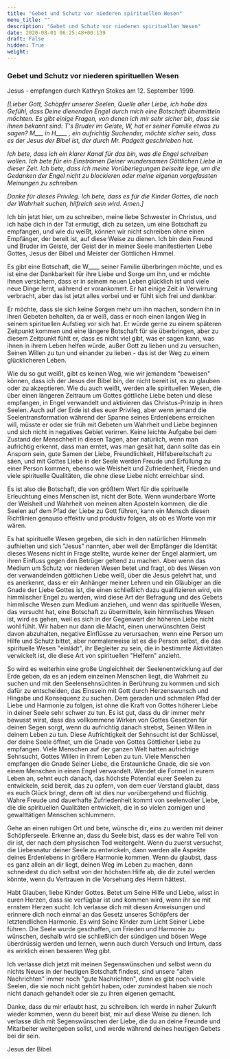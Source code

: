 ```yaml
---
title: "Gebet und Schutz vor niederen spirituellen Wesen"
menu_title: ""
description: "Gebet und Schutz vor niederen spirituellen Wesen"
date: 2020-08-01 06:25:48+00:139
draft: False
hidden: True
weight:
---
```

### Gebet und Schutz vor niederen spirituellen Wesen

Jesus - empfangen durch Kathryn Stokes am 12. September 1999.

*[Lieber Gott, Schöpfer unserer Seelen, Quelle aller Liebe, ich habe das Gefühl, dass Deine dienenden Engel durch mich eine Botschaft übermitteln möchten. Es gibt einige Fragen, von denen ich mir sehr sicher bin, dass sie ihnen bekannt sind: T's Bruder im Geiste, W, hat er seiner Familie etwas zu sagen? M___ in H____ , ein aufrichtig Suchender, möchte sicher sein, dass es der Jesus der Bibel ist, der durch Mr. Padgett geschrieben hat.*

*Ich bete, dass ich ein klarer Kanal für das bin, was die Engel schreiben wollen. Ich bete für ein Einströmen Deiner wundersamen Göttlichen Liebe in dieser Zeit. Ich bete, dass ich meine Vorüberlegungen beiseite lege, um die Gedanken der Engel nicht zu blockieren oder meine eigenen vorgefassten Meinungen zu schreiben.*

*Danke für dieses Privileg. Ich bete, dass es für die Kinder Gottes, die nach der Wahrheit suchen, hilfreich sein wird. Amen.]*

Ich bin jetzt hier, um zu schreiben, meine liebe Schwester in Christus, und ich habe dich in der Tat ermutigt, dich zu setzen, um eine Botschaft zu empfangen, und wie du weißt, können wir nicht schreiben ohne einen Empfänger, der bereit ist, auf diese Weise zu dienen. Ich bin dein Freund und Bruder im Geiste, der Geist der in meiner Seele manifestierten Liebe Gottes, Jesus der Bibel und Meister der Göttlichen Himmel.

Es gibt eine Botschaft, die W____ seiner Familie überbringen möchte, und es ist eine der Dankbarkeit für ihre Liebe und Sorge um ihn, und er möchte ihnen versichern, dass er in seinem neuen Leben glücklich ist und viele neue Dinge lernt, während er vorankommt. Er hat einige Zeit in Verwirrung verbracht, aber das ist jetzt alles vorbei und er fühlt sich frei und dankbar.

Er möchte, dass sie sich keine Sorgen mehr um ihn machen, sondern ihn in ihren Gebeten behalten, da er weiß, dass er noch einen langen Weg in seinem spirituellen Aufstieg vor sich hat. Er würde gerne zu einem späteren Zeitpunkt kommen und eine längere Botschaft für sie überbringen, aber zu diesem Zeitpunkt fühlt er, dass es nicht viel gibt, was er sagen kann, was ihnen in ihrem Leben helfen würde, außer Gott zu lieben und zu versuchen, Seinen Willen zu tun und einander zu lieben - das ist der Weg zu einem glücklicheren Leben.

Wie du so gut weißt, gibt es keinen Weg, wie wir jemandem "beweisen" können, dass ich der Jesus der Bibel bin, der nicht bereit ist, es zu glauben oder zu akzeptieren. Wie du auch weißt, werden alle spirituellen Wesen, die über einen längeren Zeitraum um Gottes göttliche Liebe beten und diese empfangen, in Engel verwandelt und aktivieren das Christus-Prinzip in ihren Seelen. Auch auf der Erde ist dies euer Privileg, aber wenn jemand die Seelentransformation während der Spanne seines Erdenlebens erreichen will, müsste er oder sie früh mit Gebeten um Wahrheit und Liebe beginnen und sich nicht in negatives Gebiet verirren. Keine leichte Aufgabe bei dem Zustand der Menschheit in diesen Tagen, aber natürlich, wenn man aufrichtig erkennt, dass man erntet, was man gesät hat, dann sollte das ein Ansporn sein, gute Samen der Liebe, Freundlichkeit, Hilfsbereitschaft zu säen, und mit Gottes Liebe in der Seele werden Freude und Erfüllung zu einer Person kommen, ebenso wie Weisheit und Zufriedenheit, Frieden und viele spirituelle Qualitäten, die ohne diese Liebe nicht erreichbar sind.

Es ist also die Botschaft, die von größtem Wert für die spirituelle Erleuchtung eines Menschen ist, nicht der Bote. Wenn wunderbare Worte der Weisheit und Wahrheit von meinen alten Aposteln kommen, die die Seelen auf dem Pfad der Liebe zu Gott führen, kann ein Mensch diesen Richtlinien genauso effektiv und produktiv folgen, als ob es Worte von mir wären.

Es hat spirituelle Wesen gegeben, die sich in den natürlichen Himmeln aufhielten und sich "Jesus" nannten, aber weil der Empfänger die Identität dieses Wesens nicht in Frage stellte, wurde keiner der Engel alarmiert, um ihren Einfluss gegen den Betrüger geltend zu machen. Aber wenn das Medium um Schutz vor niederen Wesen betet und fragt, ob des Wesen von der verwandelnden göttlichen Liebe weiß, über die Jesus gelehrt hat, und es anerkennt, dass er ein Anhänger meiner Lehren und ein Gläubiger an die Gnade der Liebe Gottes ist, die einen schließlich dazu qualifizieren wird, ein himmlischer Engel zu werden, wird diese Art der Befragung und des Gebets himmlische Wesen zum Medium anziehen, und wenn das spirituelle Wesen, das versucht hat, eine Botschaft zu übermitteln, kein himmlisches Wesen ist, wird es gehen, weil es sich in der Gegenwart der höheren Liebe nicht wohl fühlt. Wir haben nur dann die Macht, einen unerwünschten Geist davon abzuhalten, negative Einflüsse zu verursachen, wenn eine Person um Hilfe und Schutz bittet, aber normalerweise ist es die Person selbst, die das spirituelle Wesen "einlädt", ihr Begleiter zu sein, die in bestimmte Aktivitäten verwickelt ist, die diese Art von spirituellen "Helfern" anzieht.

So wird es weiterhin eine große Ungleichheit der Seelenentwicklung auf der Erde geben, da es an jedem einzelnen Menschen liegt, die Wahrheit zu suchen und mit den Seelensehnsüchten in Berührung zu kommen und sich dafür zu entscheiden, das Einssein mit Gott durch Herzenswunsch und Hingabe und Konsequenz zu suchen. Dem geraden und schmalen Pfad der Liebe und Harmonie zu folgen, ist ohne die Kraft von Gottes höherer Liebe in deiner Seele sehr schwer zu tun. Es ist gut, dass du dir immer mehr bewusst wirst, dass das vollkommene Wirken von Gottes Gesetzen für deinen Segen sorgt, wenn du aufrichtig danach strebst, Seinen Willen in deinem Leben zu tun. Diese Aufrichtigkeit der Sehnsucht ist der Schlüssel, der deine Seele öffnet, um die Gnade von Gottes Göttlicher Liebe zu empfangen. Viele Menschen auf der ganzen Welt hatten aufrichtige Sehnsucht, Gottes Willen in ihrem Leben zu tun. Viele Menschen empfangen die Gnade Seiner Liebe, die Erstaunliche Gnade, die sie von einem Menschen in einen Engel verwandelt. Wendet die Formel in eurem Leben an, sehnt euch danach, das höchste Potential eurer Seelen zu entwickeln, seid bereit, das zu opfern, von dem euer Verstand glaubt, dass es euch Glück bringt, denn oft ist dies nur vorübergehend und flüchtig. Wahre Freude und dauerhafte Zufriedenheit kommt von seelenvoller Liebe, die die spirituellen Qualitäten entwickelt, die in so vielen zornigen und gewalttätigen Menschen schlummern.

Gehe an einen ruhigen Ort und bete, wünsche dir, eins zu werden mit deiner Schöpferseele. Erkenne an, dass du Seele bist, dass es der wahre Teil von dir ist, der nach dem physischen Tod weitergeht. Wenn du zuerst versuchst, die Liebesnatur deiner Seele zu entwickeln, dann werden alle Aspekte deines Erdenlebens in größere Harmonie kommen. Wenn du glaubst, dass es ganz allein an dir liegt, deinen Weg im Leben zu machen, dann schneidest du dich selbst von der höchsten Hilfe ab, die dir zuteil werden könnte, wenn du Vertrauen in die Vorsehung des Herrn hättest.

Habt Glauben, liebe Kinder Gottes. Betet um Seine Hilfe und Liebe, wisst in euren Herzen, dass sie verfügbar ist und kommen wird, wenn ihr sie mit ernstem Herzen sucht. Ich verlasse dich mit diesen Anweisungen und erinnere dich noch einmal an das Gesetz unseres Schöpfers der letztendlichen Harmonie. Es wird Seine Kinder zum Licht Seiner Liebe führen. Die Seele wurde geschaffen, um Frieden und Harmonie zu wünschen, deshalb wird sie schließlich der sündigen und bösen Wege überdrüssig werden und lernen, wenn auch durch Versuch und Irrtum, dass es wirklich einen besseren Weg gibt.

Ich verlasse dich jetzt mit meinen Segenswünschen und selbst wenn du nichts Neues in der heutigen Botschaft findest, sind unsere "alten Nachrichten" immer noch "gute Nachrichten", denn es gibt noch viele Seelen, die sie noch nicht gehört haben, oder zumindest haben sie noch nicht danach gehandelt oder sie zu ihren eigenen gemacht.

Danke, dass du mir erlaubt hast, zu schreiben. Ich werde in naher Zukunft wieder kommen, wenn du bereit bist, mir auf diese Weise zu dienen. Ich verlasse dich mit Segenswünschen der Liebe, die du an deine Freunde und Mitarbeiter weitergeben sollst, und werde während deines heutigen Gebets bei dir sein.

Jesus der Bibel.
